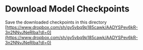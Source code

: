 # Download Model Checkpoints

Save the downloaded checkpoints in this directory
[https://www.dropbox.com/sh/gv5vbq9p185cawk/AADYSPev6kR-3n2NNvJNeRlba?dl=0](https://www.dropbox.com/sh/gv5vbq9p185cawk/AADYSPev6kR-3n2NNvJNeRlba?dl=0)

  
